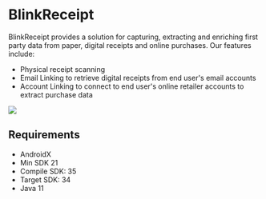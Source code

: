 # BlinkReceipt


BlinkReceipt provides a solution for capturing, extracting and enriching first party data from paper, digital receipts and online purchases.
Our features include:

- Physical receipt scanning
- Email Linking to retrieve digital receipts from end user's email accounts
- Account Linking to connect to end user's online retailer accounts to extract purchase data

![](https://microblink.com/wp-content/uploads/2023/06/microblink-blinkreceipt-capture-extract.png)

## Requirements

- AndroidX
- Min SDK 21
- Compile SDK: 35
- Target SDK: 34
- Java 11
